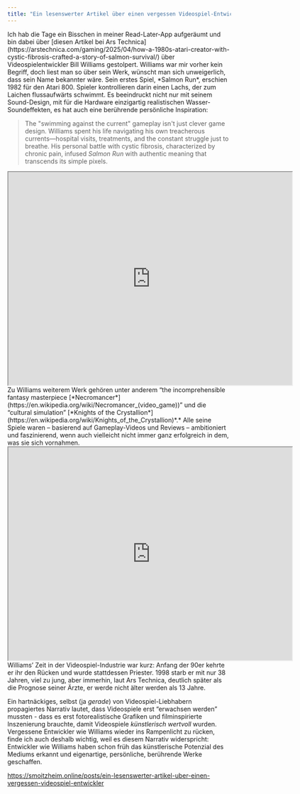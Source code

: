 ```yaml
---
title: "Ein lesenswerter Artikel über einen vergessen Videospiel-Entwickler"
---
```


<div class="trix-content">Ich hab die Tage ein Bisschen in meiner Read-Later-App aufgeräumt und bin dabei über [diesen Artikel bei Ars Technica](https://arstechnica.com/gaming/2025/04/how-a-1980s-atari-creator-with-cystic-fibrosis-crafted-a-story-of-salmon-survival/) über Videospielentwickler Bill Williams gestolpert. Williams war mir vorher kein Begriff, doch liest man so über sein Werk, wünscht man sich unweigerlich, dass sein Name bekannter wäre. Sein erstes Spiel, *Salmon Run*, erschien 1982 für den Atari 800. Spieler kontrollieren darin einen Lachs, der zum Laichen flussaufwärts schwimmt. Es beeindruckt nicht nur mit seinem Sound-Design, mit für die Hardware einzigartig realistischen Wasser-Soundeffekten, es hat auch eine berührende persönliche Inspiration:

> The "swimming against the current" gameplay isn't just clever game design. Williams spent his life navigating his own treacherous currents—hospital visits, treatments, and the constant struggle just to breathe. His personal battle with cystic fibrosis, characterized by chronic pain, infused *Salmon Run* with authentic meaning that transcends its simple pixels.

<div><iframe allowfullscreen="true" autoplay="false" disablekbcontrols="false" enableiframeapi="false" endtime="0" height="480" ivloadpolicy="0" loop="false" modestbranding="false" origin="" playlist="" src="https://www.youtube.com/embed/2bl9qiSe7Hk" width="640"></iframe></div>Zu Williams weiterem Werk gehören unter anderem “the incomprehensible fantasy masterpiece [*Necromancer*](https://en.wikipedia.org/wiki/Necromancer_(video_game))” und die “cultural simulation” [*Knights of the Crystallion*](https://en.wikipedia.org/wiki/Knights_of_the_Crystallion)*.* Alle seine Spiele waren – basierend auf Gameplay-Videos und Reviews – ambitioniert und faszinierend, wenn auch vielleicht nicht immer ganz erfolgreich in dem, was sie sich vornahmen.

<div><iframe allowfullscreen="true" autoplay="false" disablekbcontrols="false" enableiframeapi="false" endtime="0" height="480" ivloadpolicy="0" loop="false" modestbranding="false" origin="" playlist="" src="https://www.youtube.com/embed/JqYXgNULDrg" width="640"></iframe></div>Williams’ Zeit in der Videospiel-Industrie war kurz: Anfang der 90er kehrte er ihr den Rücken und wurde stattdessen Priester. 1998 starb er mit nur 38 Jahren, viel zu jung, aber immerhin, laut Ars Technica, deutlich später als die Prognose seiner Ärzte, er werde nicht älter werden als 13 Jahre.

Ein hartnäckiges, selbst (ja *gerade*) von Videospiel-Liebhabern propagiertes Narrativ lautet, dass Videospiele erst “erwachsen werden” mussten - dass es erst fotorealistische Grafiken und filminspirierte Inszenierung brauchte, damit Videospiele *künstlerisch wertvoll* wurden. Vergessene Entwickler wie Williams wieder ins Rampenlicht zu rücken, finde ich auch deshalb wichtig, weil es diesem Narrativ widerspricht: Entwickler wie Williams haben schon früh das künstlerische Potenzial des Mediums erkannt und eigenartige, persönliche, berührende Werke geschaffen.

</div>

https://smoitzheim.online/posts/ein-lesenswerter-artikel-uber-einen-vergessen-videospiel-entwickler